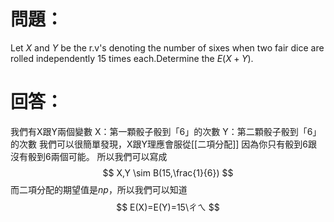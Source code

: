 # 問題：
Let $X$ and $Y$ be the r.v's denoting the number of sixes when two fair dice are rolled independently 15 times each.Determine the $E(X+Y)$.
# 回答：
我們有X跟Y兩個變數
X：第一顆骰子骰到「6」的次數
Y：第二顆骰子骰到「6」的次數
我們可以很簡單發現，X跟Y理應會服從[[二項分配]]
因為你只有骰到6跟沒有骰到6兩個可能。
所以我們可以寫成
$$
X,Y \sim B(15,\frac{1}{6})
$$
而二項分配的期望值是$np$，所以我們可以知道
$$
E(X)=E(Y)=15\ㄔㄟ
$$
